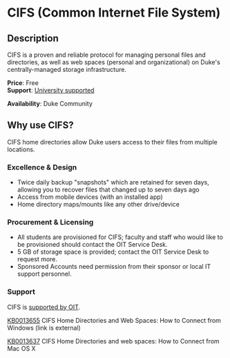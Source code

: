 # CIFS (Common Internet File System)

## Description
CIFS is a proven and reliable protocol for managing personal files and directories, as well as web spaces (personal and organizational) on Duke's centrally-managed storage infrastructure.

**Price**: Free   
**Support**: [University supported](https://oit.duke.edu/what-we-do/applications/cifs)   
<!--
**Accessibility**: []()(Links to app's accessibility statement)    
**License**: []()  
-->
**Availability**: Duke Community  


## Why use CIFS?
CIFS home directories allow Duke users access to their files from multiple locations.
<!--
### Pedagogy


#### how it alters relationship between faculty/students

#### learning science

#### affordances
-->
### Excellence & Design
* Twice daily backup "snapshots" which are retained for seven days, allowing you to recover files that changed up to seven days ago
* Access from mobile devices (with an installed app)
* Home directory maps/mounts like any other drive/device
<!--
### Accessibility & Ubiquity

### Openness

### Standards-driven

### Scalable & Sustainable

### Security, Privacy, & Analytics
-->
### Procurement & Licensing
* All students are provisioned for CIFS; faculty and staff who would like to be provisioned should contact the OIT Service Desk.
* 5 GB of storage space is provided; contact the OIT Service Desk to request more.
* Sponsored Accounts need permission from their sponsor or local IT support personnel.

### Support
CIFS is [supported by OIT](https://oit.duke.edu/what-we-do/applications/cifs).

[KB0013655](https://duke.service-now.com/kb_view.do?sysparm_article=KB0013655) CIFS Home Directories and Web Spaces: How to Connect from Windows (link is external)

[KB0013637](https://duke.service-now.com/kb_view.do?sysparm_article=KB0013637) CIFS Home Directories and web spaces: How to Connect from Mac OS X

<!--
### Exclusions
-->
